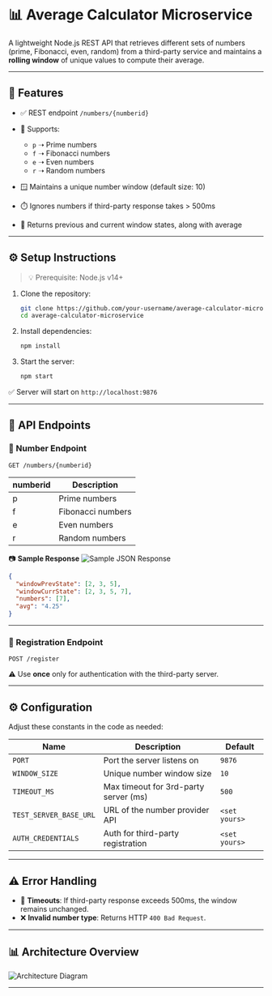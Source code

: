 

# 📊 Average Calculator Microservice



A lightweight Node.js REST API that retrieves different sets of numbers (prime, Fibonacci, even, random) from a third-party service and maintains a **rolling window** of unique values to compute their average.

---

## 🔧 Features

* ✅ REST endpoint `/numbers/{numberid}`
* 🔢 Supports:

  * `p` ➝ Prime numbers
  * `f` ➝ Fibonacci numbers
  * `e` ➝ Even numbers
  * `r` ➝ Random numbers
* 🪟 Maintains a unique number window (default size: 10)
* ⏱️ Ignores numbers if third-party response takes > 500ms
* 🔁 Returns previous and current window states, along with average

---

## ⚙️ Setup Instructions

> 💡 Prerequisite: Node.js v14+

1. Clone the repository:

   ```bash
   git clone https://github.com/your-username/average-calculator-microservice.git
   cd average-calculator-microservice
   ```

2. Install dependencies:

   ```bash
   npm install
   ```

3. Start the server:

   ```bash
   npm start
   ```

✅ Server will start on `http://localhost:9876`

---

## 📡 API Endpoints

### 🔢 Number Endpoint

```
GET /numbers/{numberid}
```

| numberid | Description       |
| -------- | ----------------- |
| p        | Prime numbers     |
| f        | Fibonacci numbers |
| e        | Even numbers      |
| r        | Random numbers    |

📷 **Sample Response**
![Sample JSON Response](https://via.placeholder.com/600x300.png?text=API+Sample+JSON+Response) <!-- Replace with actual screenshot -->

```json
{
  "windowPrevState": [2, 3, 5],
  "windowCurrState": [2, 3, 5, 7],
  "numbers": [7],
  "avg": "4.25"
}
```

---

### 📝 Registration Endpoint

```
POST /register
```

⚠️ Use **once** only for authentication with the third-party server.

---

## ⚙️ Configuration

Adjust these constants in the code as needed:

| Name                   | Description                           | Default       |
| ---------------------- | ------------------------------------- | ------------- |
| `PORT`                 | Port the server listens on            | `9876`        |
| `WINDOW_SIZE`          | Unique number window size             | `10`          |
| `TIMEOUT_MS`           | Max timeout for 3rd-party server (ms) | `500`         |
| `TEST_SERVER_BASE_URL` | URL of the number provider API        | `<set yours>` |
| `AUTH_CREDENTIALS`     | Auth for third-party registration     | `<set yours>` |

---

## ⚠️ Error Handling

* 🔌 **Timeouts**: If third-party response exceeds 500ms, the window remains unchanged.
* ❌ **Invalid number type**: Returns HTTP `400 Bad Request`.

---

## 📊 Architecture Overview

![Architecture Diagram](https://via.placeholder.com/800x400.png?text=Architecture+Diagram) <!-- Replace with actual architecture diagram -->

---

